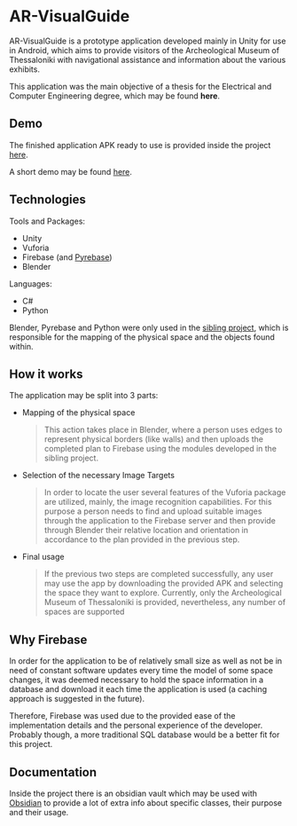 # AR-VisualGuide

AR-VisualGuide is a prototype application developed mainly in Unity for use in Android, which aims to provide visitors of the Archeological Museum of Thessaloniki with navigational assistance and information about the various exhibits. 

This application was the main objective of a thesis for the Electrical and Computer Engineering degree, which may be found **here**. 


## Demo

The finished application APK ready to use is provided inside the project [here](https://github.com/Driexus/AR-VisualGuide/tree/main/APKs/FinalBuild/VisualGuide.apk).

A short demo may be found [here](https://youtube.com/shorts/i4_P2L0y6VQ?feature=share).


## Technologies

Tools and Packages:
- Unity
- Vuforia
- Firebase (and [Pyrebase](https://github.com/thisbejim/Pyrebase))
- Blender

Languages:
- C#
- Python

Blender, Pyrebase and Python were only used in the [sibling project](https://github.com/Driexus/AR-VisualGuideDesktop), which is responsible for the mapping of the physical space and the objects found within.

## How it works

The application may be split into 3 parts:
 - Mapping of the physical space
	 > This action takes place in Blender, where a person uses edges to represent physical borders (like walls) and then uploads the completed plan to Firebase using the modules developed in the sibling project.
 - Selection of the necessary Image Targets
	 > In order to locate the user several features of the Vuforia package are utilized, mainly, the image recognition capabilities. For this purpose a person needs to find and upload suitable images through the application to the Firebase server and then provide through Blender their relative location and orientation in accordance to the plan provided in the previous step.
- Final usage
	> If the previous two steps are completed successfully, any user may use the app by downloading the provided APK and selecting the space they want to explore. Currently, only the Archeological Museum of Thessaloniki is provided, nevertheless, any number of spaces are supported


## Why Firebase

In order for the application to be of relatively small size as well as not be in need of constant software updates every time the model of some space changes, it was deemed necessary to hold the space information in a database and download it each time the application is used (a caching approach is suggested in the future). 

Therefore, Firebase was used due to the provided ease of the implementation details and the personal experience of the developer. Probably though, a more traditional SQL database would be a better fit for this project.

## Documentation
Inside the project there is an obsidian vault which may be used with [Obsidian](https://obsidian.md/) to provide a lot of extra info about specific classes, their purpose and their usage.
